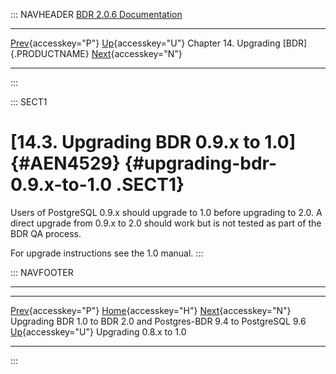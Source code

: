 ::: NAVHEADER
  [BDR 2.0.6 Documentation](index.md)                                                                                                                                                     
  --------------------------------------------------------------------------------------------------------- ----------------------------------- ------------------------------------------- ------------------------------------------------------------
  [Prev](x4416.md "Upgrading BDR 1.0 to BDR 2.0 and Postgres-BDR 9.4 to PostgreSQL 9.6"){accesskey="P"}   [Up](upgrade.md){accesskey="U"}    Chapter 14. Upgrading [BDR]{.PRODUCTNAME}    [Next](x4533.md "Upgrading 0.8.x to 1.0"){accesskey="N"}

------------------------------------------------------------------------
:::

::: SECT1
# [14.3. Upgrading BDR 0.9.x to 1.0]{#AEN4529} {#upgrading-bdr-0.9.x-to-1.0 .SECT1}

Users of PostgreSQL 0.9.x should upgrade to 1.0 before upgrading to 2.0.
A direct upgrade from 0.9.x to 2.0 should work but is not tested as part
of the BDR QA process.

For upgrade instructions see the 1.0 manual.
:::

::: NAVFOOTER

------------------------------------------------------------------------

  --------------------------------------------------------------------- ----------------------------------- -----------------------------------
  [Prev](x4416.md){accesskey="P"}                                      [Home](index.md){accesskey="H"}    [Next](x4533.md){accesskey="N"}
  Upgrading BDR 1.0 to BDR 2.0 and Postgres-BDR 9.4 to PostgreSQL 9.6    [Up](upgrade.md){accesskey="U"}               Upgrading 0.8.x to 1.0
  --------------------------------------------------------------------- ----------------------------------- -----------------------------------
:::
